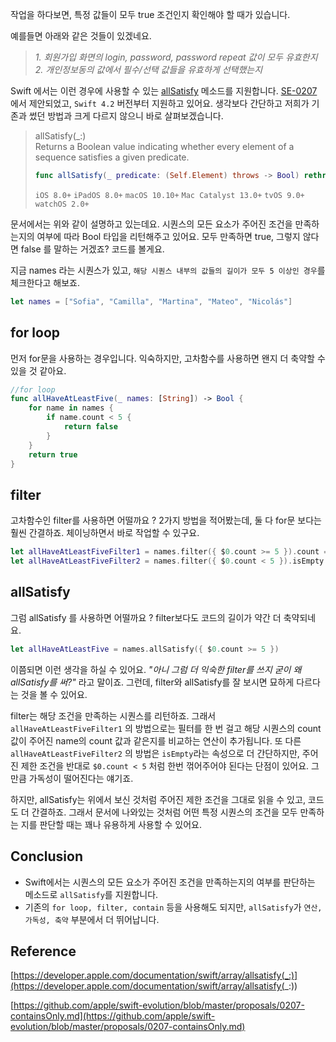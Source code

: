 작업을 하다보면, 특정 값들이 모두 true 조건인지 확인해야 할 때가 있습니다. 

예를들면 아래와 같은 것들이 있겠네요. 

> _1. 회원가입 화면의 login, password, password repeat 값이 모두 유효한지_           
> _2. 개인정보동의 값에서 필수/선택 값들을 유효하게 선택했는지_

Swift 에서는 이런 경우에 사용할 수 있는 [allSatisfy](https://developer.apple.com/documentation/swift/array/allsatisfy(_:)) 메소드를 지원합니다. [SE-0207](https://github.com/apple/swift-evolution/blob/master/proposals/0207-containsOnly.md) 에서 제안되었고, `Swift 4.2` 버전부터 지원하고 있어요. 생각보다 간단하고 저희가 기존과 썼던 방법과 크게 다르지 않으니 바로 살펴보겠습니다. 

> allSatisfy(_:)        
Returns a Boolean value indicating whether every element of a sequence satisfies a given predicate. 			
> ```swift
> func allSatisfy(_ predicate: (Self.Element) throws -> Bool) rethrows -> Bool
> ```
> `iOS 8.0+` `iPadOS 8.0+` `macOS 10.10+` `Mac Catalyst 13.0+` `tvOS 9.0+` `watchOS 2.0+`

문서에서는 위와 같이 설명하고 있는데요. 시퀀스의 모든 요소가 주어진 조건을 만족하는지의 여부에 따라 Bool 타입을 리턴해주고 있어요. 모두 만족하면 true, 그렇지 않다면 false 를 말하는 거겠죠? 코드를 볼게요. 

지금 names 라는 시퀀스가 있고, `해당 시퀀스 내부의 값들의 길이가 모두 5 이상인 경우`를 체크한다고 해보죠. 

```swift
let names = ["Sofia", "Camilla", "Martina", "Mateo", "Nicolás"]
```

## for loop 

먼저 for문을 사용하는 경우입니다. 익숙하지만, 고차함수를 사용하면 왠지 더 축약할 수 있을 것 같아요. 

```swift
//for loop
func allHaveAtLeastFive(_ names: [String]) -> Bool {
    for name in names {
        if name.count < 5 {
            return false
        }
    }
    return true
}
```

## filter

고차함수인 filter를 사용하면 어떨까요 ? 2가지 방법을 적어봤는데, 둘 다 for문 보다는 훨씬 간결하죠. 체이닝하면서 바로 작업할 수 있구요. 

```swift
let allHaveAtLeastFiveFilter1 = names.filter({ $0.count >= 5 }).count == names.count
let allHaveAtLeastFiveFilter2 = names.filter({ $0.count < 5 }).isEmpty
```

## allSatisfy

그럼 allSatisfy 를 사용하면 어떨까요 ? filter보다도 코드의 길이가 약간 더 축약되네요. 

```swift
let allHaveAtLeastFive = names.allSatisfy({ $0.count >= 5 })
```

이쯤되면 이런 생각을 하실 수 있어요. _"아니 그럼 더 익숙한 filter를 쓰지 굳이 왜 allSatisfy를 써?"_ 라고 말이죠. 그런데, filter와 allSatisfy를 잘 보시면 묘하게 다르다는 것을 볼 수 있어요. 

filter는 해당 조건을 만족하는 시퀀스를 리턴하죠. 그래서 `allHaveAtLeastFiveFilter1` 의 방법으로는 필터를 한 번 걸고 해당 시퀀스의 count 값이 주어진 name의 count 값과 같은지를 비교하는 연산이 추가됩니다. 또 다른 `allHaveAtLeastFiveFilter2` 의 방법은 `isEmpty`라는 속성으로 더 간단하지만, 주어진 제한 조건을 반대로 `$0.count < 5` 처럼 한번 꺾어주어야 된다는 단점이 있어요. 그만큼 가독성이 떨어진다는 얘기죠. 

하지만, allSatisfy는 위에서 보신 것처럼 주어진 제한 조건을 그대로 읽을 수 있고, 코드도 더 간결하죠. 그래서 문서에 나와있는 것처럼 어떤 특정 시퀀스의 조건을 모두 만족하는 지를 판단할 때는 꽤나 유용하게 사용할 수 있어요. 


## Conclusion
- Swift에서는 시퀀스의 모든 요소가 주어진 조건을 만족하는지의 여부를 판단하는 메소드로 `allSatisfy`를 지원합니다.
- 기존의 `for loop, filter, contain` 등을 사용해도 되지만, `allSatisfy`가 `연산, 가독성, 축약` 부분에서 더 뛰어납니다.

## Reference
[https://developer.apple.com/documentation/swift/array/allsatisfy(_:)](https://developer.apple.com/documentation/swift/array/allsatisfy(_:))			
				
[https://github.com/apple/swift-evolution/blob/master/proposals/0207-containsOnly.md](https://github.com/apple/swift-evolution/blob/master/proposals/0207-containsOnly.md)			








